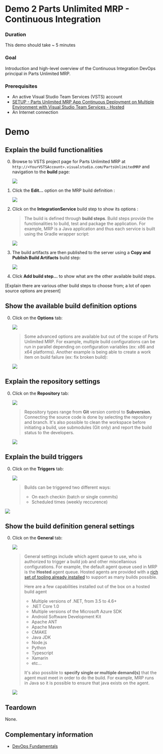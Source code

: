  # Demo 2 Parts Unlimited MRP - Continuous Integration

### Duration
This demo should take ~ 5 minutes

### Goal
Introduction and high-level overview of the Continuous Integration DevOps principal in Parts Unlimited MRP. 

### Prerequisites
* An active Visual Studio Team Services (VSTS) account
* [SETUP - Parts Unlimited MRP App Continuous Deployment on Multiple Environment with Visual Studio Team Services - Hosted](../../SETUP_Continuous-Deployment/Setup.md)
* An Internet connection

# Demo

## Explain the build functionalities

0. Browse to VSTS project page for Parts Unlimited MRP at `http://<YourVSTSAccount>.visualstudio.com/PartsUnlimitedMRP` and navigation to the **build** page:

    ![](<media/browse_build_page.png>)

0. Click the **Edit...** option on the MRP build definition :

    ![](<media/browse_build_definition.png>)

0. Click on the **IntegrationService** build step to show its options :

    > The build is defined through **build steps**.  Build steps provide the functionalities to build, test and package the application.
    For example, MRP is a Java application and thus each service is built using the Gradle wrapper script:

    ![](<media/browse_gradle_buildstep.png>)

0. The build artifacts are then published to the server using a **Copy and Publish Build Artifacts** build step:

    ![](<media/browse_publish_buildstep.png>)

0. Click **Add build step...** to show what are the other available build steps.

 [Explain there are various other build steps to choose from; a lot of open source options are present]    

## Show the available build definition options

0. Click on the **Options** tab:

    ![](<media/browse_options_tab.png>)
    
     > Some advanced options are available but out of the scope of Parts Unlimited MRP.  For example, multiple build configurations can be run in parallel
     > depending on configuration variables (ex: x86 and x64 platforms).  Another example is being able to create a work item on build failure (ex: fix broken build):

    ![](<media/browse_options.png>)

## Explain the repository settings

0. Click on the **Repository** tab:

    ![](<media/browse_repository_tab.png>)

     > Repository types range from **Git** version control to **Subversion**.  Connecting the source code is done by selecting the repository and branch.
     > It's also possible to clean the workspace before initiating a build, use submodules (Git only) and report the build status to the developers.

    ![](<media/browse_repository.png>)

## Explain the build triggers

0. Click on the **Triggers** tab:

    ![](<media/browse_triggers_tab.png>)

    > Builds can be triggered two different ways:
    >
    > * On each checkin (batch or single commits)
    > * Scheduled times (weekly reccurence)

![](<media/browse_triggers.png>)

## Show the build definition general settings

0. Click on the **General** tab:

    ![](<media/browse_general_tab.png>)

    > General settings include which agent queue to use, 
    > who is authorized to trigger a build job and other miscellanious configurations.
    > For example, the default agent queue used in MRP is the **Hosted** agent queue.  Hosted agents
    > are provided with a [rich set of tooling already installed](https://www.visualstudio.com/docs/build/admin/agents/hosted-pool#software)
    > to support as many builds possible.
    >
    > Here are a few capabilities installed out of the box on a hosted build agent
     >
     > * Multiple versions of .NET, from 3.5 to 4.6+
     > * .NET Core 1.0
     > * Multiple versions of the Microsoft Azure SDK
     > * Android Software Development Kit
     > * Apache ANT
     > * Apache Maven
     > * CMAKE
     > * Java JDK
     > * Node.js
     > * Python    
     > * Typescript
     > * Xamarin    
     > * etc...
     >
    > It's also possible to **specify single or multiple demand(s)** that the agent must meet in order to do the build.  For example, MRP
    > runs in Java so it is possible to ensure that java exists on the agent.

    ![](<media/browse_general.png>)

## Teardown
None.  

## Complementary information

* [DevOps Fundamentals](https://channel9.msdn.com/Series/DevOps-Fundamentals)    